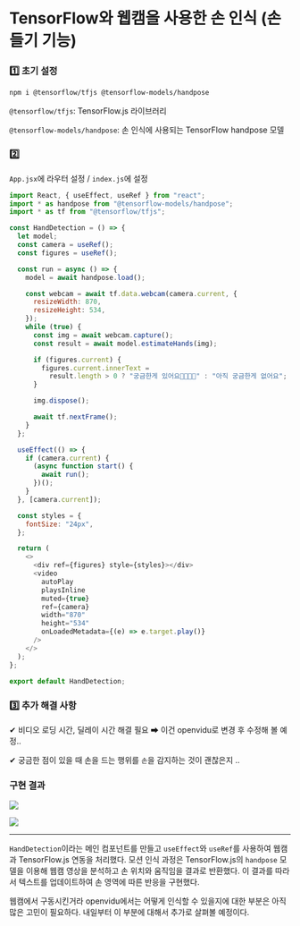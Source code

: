 # TensorFlow와 웹캠을 사용한 손 인식 (손들기 기능)

### 1️⃣ 초기 설정

```bash
npm i @tensorflow/tfjs @tensorflow-models/handpose
```

`@tensorflow/tfjs`: TensorFlow.js 라이브러리

`@tensorflow-models/handpose`: 손 인식에 사용되는 TensorFlow handpose 모델

### 2️⃣

`App.jsx`에 라우터 설정 / `index.js`에 <BrowserRouter> 설정

```javascript
import React, { useEffect, useRef } from "react";
import * as handpose from "@tensorflow-models/handpose";
import * as tf from "@tensorflow/tfjs";

const HandDetection = () => {
  let model;
  const camera = useRef();
  const figures = useRef();

  const run = async () => {
    model = await handpose.load();

    const webcam = await tf.data.webcam(camera.current, {
      resizeWidth: 870,
      resizeHeight: 534,
    });
    while (true) {
      const img = await webcam.capture();
      const result = await model.estimateHands(img);

      if (figures.current) {
        figures.current.innerText =
          result.length > 0 ? "궁금한게 있어요✋🏻✋🏻" : "아직 궁금한게 없어요";
      }

      img.dispose();

      await tf.nextFrame();
    }
  };

  useEffect(() => {
    if (camera.current) {
      (async function start() {
        await run();
      })();
    }
  }, [camera.current]);

  const styles = {
    fontSize: "24px",
  };

  return (
    <>
      <div ref={figures} style={styles}></div>
      <video
        autoPlay
        playsInline
        muted={true}
        ref={camera}
        width="870"
        height="534"
        onLoadedMetadata={(e) => e.target.play()}
      />
    </>
  );
};

export default HandDetection;
```

### 3️⃣ 추가 해결 사항

✔ 비디오 로딩 시간, 딜레이 시간 해결 필요 ➡ 이건 openvidu로 변경 후 수정해 볼 예정..

✔ 궁금한 점이 있을 때 손을 드는 행위를 `손`을 감지하는 것이 괜찮은지 .. 

### 구현 결과

![](C:\Users\SSAFY\AppData\Roaming\marktext\images\2023-07-20-11-54-26-image%20(1).png)

![](C:\Users\SSAFY\AppData\Roaming\marktext\images\2023-07-20-11-54-19-image.png)

---

`HandDetection`이라는 메인 컴포넌트를 만들고 `useEffect`와 `useRef`를 사용하여 웹캠과 TensorFlow.js 연동을 처리했다. 모션 인식 과정은 TensorFlow.js의 `handpose` 모델을 이용해 웹캠 영상을 분석하고 손 위치와 움직임을 결과로 반환했다. 이 결과를 따라서 텍스트를 업데이트하여 손 영역에 따른 반응을 구현했다. 

웹캠에서 구동시킨거라 openvidu에서는 어떻게 인식할 수 있을지에 대한 부분은 아직 많은 고민이 필요하다. 내일부터 이 부분에 대해서 추가로 살펴볼 예정이다.






